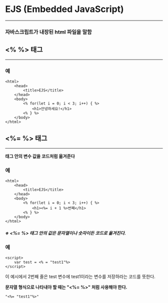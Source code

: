 # EJS (Embedded JavaScript)

---

### 자바스크립트가 내장된 html 파일을 말함

## <% %> 태그

---

### 예

```ejs
<html>
    <head>
        <title>EJS</title>
    </head>
    <body>
        <% for(let i = 0; i < 3; i++) { %>
        	<h1>안녕하세요!</h1>
        <% } %>
    </body>
</html>
```

## <%= %> 태그

---

**태그 안의 변수 값을 코드처럼 옮겨준다**

### 예

```ejs
<html>
    <head>
        <title>EJS</title>
    </head>
    <body>
        <% for(let i = 0; i < 3; i++) { %>
        	<h1><%= i + 1 %>번째</h1>
        <% } %>
    </body>
</html>
```

##### ※ <%= %> 태그 안의 값은 문자열이나 숫자이든 코드로 옮겨진다.

### 예

```ejs
<script>
    var test = <% = "test1"%>
</script>
```

이 예시에서 2번째 줄은 test 변수에 test1이라는 변수를 저장하라는 코드를 뜻한다.

**문자열 형식으로 나타내야 할 때는 "<%= %>" 처럼 사용해야 한다.**

```ejs
"<%= "test1"%>"
```

